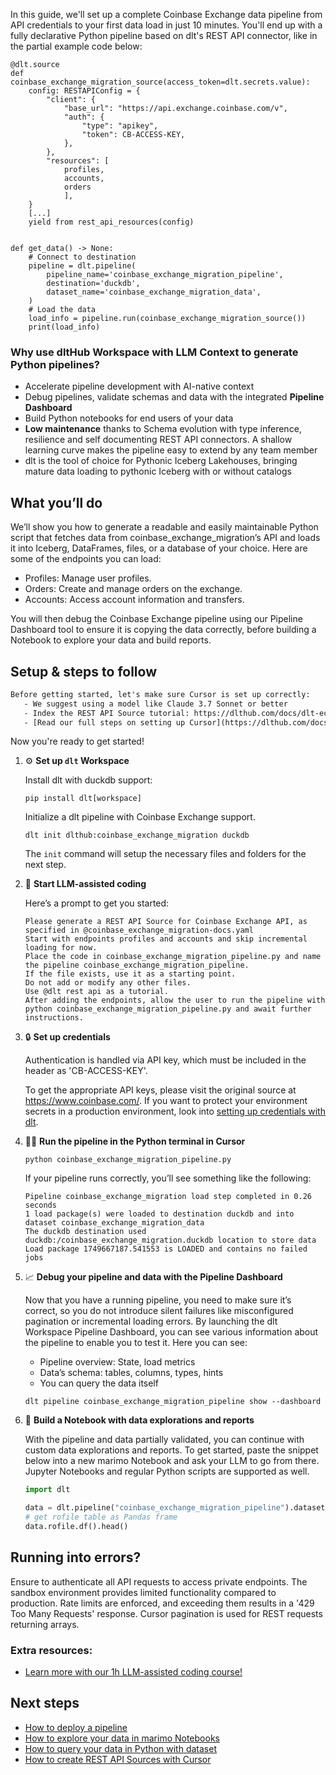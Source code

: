 In this guide, we'll set up a complete Coinbase Exchange data pipeline from API credentials to your first data load in just 10 minutes. You'll end up with a fully declarative Python pipeline based on dlt's REST API connector, like in the partial example code below:

```python-outcome
@dlt.source
def coinbase_exchange_migration_source(access_token=dlt.secrets.value):
    config: RESTAPIConfig = {
        "client": {
            "base_url": "https://api.exchange.coinbase.com/v",
            "auth": {
                "type": "apikey",
                "token": CB-ACCESS-KEY,
            },
        },
        "resources": [
            profiles,
            accounts,
            orders
            ],
    }
    [...]
    yield from rest_api_resources(config)


def get_data() -> None:
    # Connect to destination
    pipeline = dlt.pipeline(
        pipeline_name='coinbase_exchange_migration_pipeline',
        destination='duckdb',
        dataset_name='coinbase_exchange_migration_data', 
    )
    # Load the data
    load_info = pipeline.run(coinbase_exchange_migration_source())
    print(load_info) 
```

### Why use dltHub Workspace with LLM Context to generate Python pipelines?

- Accelerate pipeline development with AI-native context
- Debug pipelines, validate schemas and data with the integrated **Pipeline Dashboard**
- Build Python notebooks for end users of your data
- **Low maintenance** thanks to Schema evolution with type inference, resilience and self documenting REST API connectors. A shallow learning curve makes the pipeline easy to extend by any team member
- dlt is the tool of choice for Pythonic Iceberg Lakehouses, bringing mature data loading to pythonic Iceberg with or without catalogs

## What you’ll do

We’ll show you how to generate a readable and easily maintainable Python script that fetches data from coinbase_exchange_migration’s API and loads it into Iceberg, DataFrames, files, or a database of your choice. Here are some of the endpoints you can load:

- Profiles: Manage user profiles.
- Orders: Create and manage orders on the exchange.
- Accounts: Access account information and transfers.

You will then debug the Coinbase Exchange pipeline using our Pipeline Dashboard tool to ensure it is copying the data correctly, before building a Notebook to explore your data and build reports.

## Setup & steps to follow

```default
Before getting started, let's make sure Cursor is set up correctly:
   - We suggest using a model like Claude 3.7 Sonnet or better
   - Index the REST API Source tutorial: https://dlthub.com/docs/dlt-ecosystem/verified-sources/rest_api/ and add it to context as **@dlt rest api**
   - [Read our full steps on setting up Cursor](https://dlthub.com/docs/dlt-ecosystem/llm-tooling/cursor-restapi#23-configuring-cursor-with-documentation)
```

Now you're ready to get started!

1. ⚙️ **Set up `dlt` Workspace**
    
    Install dlt with duckdb support:
    ```shell
    pip install dlt[workspace]
    ```

    Initialize a dlt pipeline with Coinbase Exchange support.
    ```shell
    dlt init dlthub:coinbase_exchange_migration duckdb
    ```

    The `init` command will setup the necessary files and folders for the next step.
    
2. 🤠 **Start LLM-assisted coding**
    
    Here’s a prompt to get you started:
    
    ```prompt
    Please generate a REST API Source for Coinbase Exchange API, as specified in @coinbase_exchange_migration-docs.yaml 
    Start with endpoints profiles and accounts and skip incremental loading for now. 
    Place the code in coinbase_exchange_migration_pipeline.py and name the pipeline coinbase_exchange_migration_pipeline. 
    If the file exists, use it as a starting point. 
    Do not add or modify any other files. 
    Use @dlt rest api as a tutorial. 
    After adding the endpoints, allow the user to run the pipeline with python coinbase_exchange_migration_pipeline.py and await further instructions.
    ```

    
3. 🔒 **Set up credentials** 
    
    Authentication is handled via API key, which must be included in the header as 'CB-ACCESS-KEY'.
    
    To get the appropriate API keys, please visit the original source at https://www.coinbase.com/.
    If you want to protect your environment secrets in a production environment, look into [setting up credentials with dlt](https://dlthub.com/docs/walkthroughs/add_credentials).
    
4. 🏃‍♀️ **Run the pipeline in the Python terminal in Cursor**
    
    ```shell
    python coinbase_exchange_migration_pipeline.py
    ```
    
    If your pipeline runs correctly, you’ll see something like the following:
    
    ```shell
    Pipeline coinbase_exchange_migration load step completed in 0.26 seconds
    1 load package(s) were loaded to destination duckdb and into dataset coinbase_exchange_migration_data
    The duckdb destination used duckdb:/coinbase_exchange_migration.duckdb location to store data
    Load package 1749667187.541553 is LOADED and contains no failed jobs
    ```
    
5. 📈 **Debug your pipeline and data with the Pipeline Dashboard**

    Now that you have a running pipeline, you need to make sure it’s correct, so you do not introduce silent failures like misconfigured pagination or incremental loading errors. By launching the dlt Workspace Pipeline Dashboard, you can see various information about the pipeline to enable you to test it. Here you can see:
    - Pipeline overview: State, load metrics
    - Data’s schema: tables, columns, types, hints
    - You can query the data itself
    
    ```shell
    dlt pipeline coinbase_exchange_migration_pipeline show --dashboard
    ```
    
6. 🐍 **Build a Notebook with data explorations and reports**

    With the pipeline and data partially validated, you can continue with custom data explorations and reports. To get started, paste the snippet below into a new marimo Notebook and ask your LLM to go from there. Jupyter Notebooks and regular Python scripts are supported as well.

    
    ```python
    import dlt

   data = dlt.pipeline("coinbase_exchange_migration_pipeline").dataset()
   # get rofile table as Pandas frame
   data.rofile.df().head()
    ```

## Running into errors?

Ensure to authenticate all API requests to access private endpoints. The sandbox environment provides limited functionality compared to production. Rate limits are enforced, and exceeding them results in a '429 Too Many Requests' response. Cursor pagination is used for REST requests returning arrays.

### Extra resources:

- [Learn more with our 1h LLM-assisted coding course!](https://www.youtube.com/watch?v=GGid70rnJuM)

## Next steps

- [How to deploy a pipeline](https://dlthub.com/docs/walkthroughs/deploy-a-pipeline)
- [How to explore your data in marimo Notebooks](https://dlthub.com/docs/general-usage/dataset-access/marimo)
- [How to query your data in Python with dataset](https://dlthub.com/docs/general-usage/dataset-access/dataset)
- [How to create REST API Sources with Cursor](https://dlthub.com/docs/dlt-ecosystem/llm-tooling/cursor-restapi)